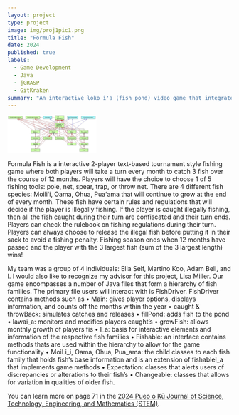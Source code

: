 ```yaml
---
layout: project
type: project
image: img/proj1pic1.png
title: "Formula Fish"
date: 2024
published: true
labels:
  - Game Development
  - Java
  - jGRASP
  - GitKraken
summary: "An interactive loko i'a (fish pond) video game that integrates sustainable Native Hawaiian lawa i'a (fishing) practices."
---
```


<div class="text-center p-4">
  <img width="200px" src="../img/inheritance.png" class="img-thumbnail" >
</div>

Formula Fish is a interactive 2-player text-based tournament style fishing game where both players will take a turn every month to catch 3 fish over the course of 12 months. Players will have the choice to choose 1 of 5 fishing tools: pole, net, spear, trap, or throw net. There are 4 different fish species: Moiliʻi, Oama, Ohua, Puaʻama that will continue to grow at the end of every month. These fish have certain rules and regulations that will decide if the player is illegally fishing. If the player is caught illegally fishing, then all the fish caught during their turn are confiscated and their turn ends. Players can check the rulebook on fishing regulations during their turn. Players can always choose to release the illegal fish before putting it in their sack to avoid a fishing penalty. Fishing season ends when 12 months have passed and the player with the 3 largest fish (sum of the 3 largest length) wins!

My team was a group of 4 individuals: Ella Self, Martino Koo, Adam Bell, and I. I would also like to recognize my advisor for this project, Lisa Miller. Our game encompasses a number of Java files that form a hierarchy of fish families. The primary file users will interact with is FishDriver. FishDriver contains methods such as 
• Main: gives player options, displays information, and
counts off the months within the year
• caught & throwBack: simulates catches and releases
• fillPond: adds fish to the pond
• lawai_a: monitors and modifies players caught’s
• growFish: allows monthly growth of players fis
• I_a: basis for interactive elements and information of the respective fish families
• Fishable: an interface contains methods thats are used within the hierarchy to allow for the game functionality
• MoiLi_i, Oama, Ohua, Pua_ama: the child classes to each fish family that holds fish’s base information and is an extension of fishableI_a that implements game methods
• Expectation: classes that alerts users of discrepancies or alterations to their fish’s
• Changeable: classes that allows for variation in qualities of older fish.

You can learn more on page 71 in the [2024 Pueo o Kū Journal of Science, Technology, Engineering, and Mathematics (STEM)](https://drive.google.com/file/d/1EQfDB4KRqd0SOKlOI6y_mTqio0xxLxPc/view?usp=sharing).
